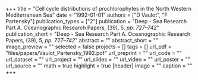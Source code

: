 +++
title = "Cell cycle distributions of prochlorophytes in the North Western Mediterranean Sea"
date = "1992-01-01"
authors = ["D Vaulot", "F Partensky"]
publication_types = ["2"]
publication = "Deep - Sea Research Part A. Oceanographic Research Papers, (39), 5, _pp. 727–742_"
publication_short = "Deep - Sea Research Part A. Oceanographic Research Papers, (39), 5, _pp. 727–742_"
abstract = ""
abstract_short = ""
image_preview = ""
selected = false
projects = []
tags = []
url_pdf = "files/papers/Vaulot_Partensky_1992.pdf"
url_preprint = ""
url_code = ""
url_dataset = ""
url_project = ""
url_slides = ""
url_video = ""
url_poster = ""
url_source = ""
math = true
highlight = true
[header]
image = ""
caption = ""
+++
